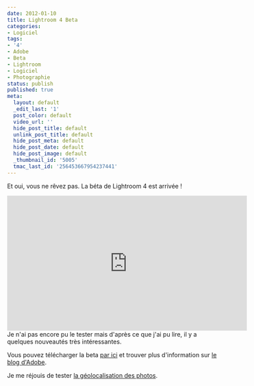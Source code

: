 ```yaml
---
date: 2012-01-10
title: Lightroom 4 Beta
categories:
- Logiciel
tags:
- '4'
- Adobe
- Beta
- Lightroom
- Logiciel
- Photographie
status: publish
published: true
meta:
  layout: default
  _edit_last: '1'
  post_color: default
  video_url: ''
  hide_post_title: default
  unlink_post_title: default
  hide_post_meta: default
  hide_post_date: default
  hide_post_image: default
  _thumbnail_id: '5005'
  tmac_last_id: '256453667954237441'
---
```

Et oui, vous ne rêvez pas. La béta de Lightroom 4 est arrivée !

<!--more-->

<iframe src="https://www.youtube.com/embed/3v4XKYBuqZo" frameborder="0" width="560" height="315"></iframe>
Je n'ai pas encore pu le tester mais d'après ce que j'ai pu lire, il y a quelques nouveautés très intéressantes.

Vous pouvez télécharger la beta <a title="Section Lightroom 4 sur Adobe Labs" href="https://labs.adobe.com/technologies/lightroom4/">par ici</a> et trouver plus d'information sur <a title="Blog Lightroom" href="https://blogs.adobe.com/photoshopdotcom/2012/01/lightroom-4-beta-now-available.html">le blog d'Adobe</a>.

Je me réjouis de tester <a title="Vidéo présentant la géolocalisation des photos" href="https://youtu.be/I662DDxQQUI">la géolocalisation des photos</a>.
